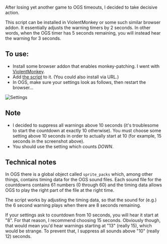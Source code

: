 After losing yet another game to OGS timeouts, I decided to take decisive action.

This script can be installed in ViolentMonkey or some such similar browser addon. It essentially adjusts the warning timers by 2 seconds. In other words, when the OGS timer has 5 seconds remaining, you will instead hear the warning for 3 seconds.

## To use:

* Install some browser addon that enables monkey-patching. I went with [ViolentMonkey](https://github.com/violentmonkey/violentmonkey).
* Add [the script](https://raw.githubusercontent.com/rooklift/ogs_timer_adjuster_monkey/main/script.js) to it. (You could also install via URL.)
* In OGS, make sure your settings look as follows, then restart the browser...

![Settings](https://user-images.githubusercontent.com/16438795/185694344-e90a28e2-482c-42bb-94ff-92bb3a4f4507.png)

## Note

* I decided to suppress all warnings above 10 seconds (it's troublesome to start the countdown at exactly 10 otherwise). You must choose some setting above 10 seconds in order to actually start at 10 (for example, 15 seconds in the screenshot above).
* You should use the setting which counts *DOWN*.

## Technical notes

In OGS there is a global object called `sprite_packs` which, among other things, contains timing data for the OGS sound files. Each sound file for the countdowns contains 61 numbers (0 through 60) and the timing data allows OGS to play the right part of the file at the right time.

The script works by adjusting the timing data, so that the sound for (e.g.) the 6 second warning plays when there are 8 seconds remaining.

If your settings ask to countdown from 10 seconds, you will hear it start at "8". For that reason, I recommend choosing 15 seconds. Obviously though, that would mean you'd hear warnings starting at "13" (really 15), which would be strange. To prevent that, I suppress all sounds above "10" (really 12) seconds.
